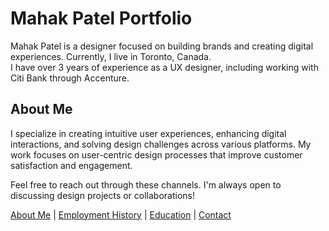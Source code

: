# Mahak Patel Portfolio

Mahak Patel is a designer focused on building brands and creating digital experiences. Currently, I live in Toronto, Canada.  
I have over 3 years of experience as a UX designer, including working with Citi Bank through Accenture.

## About Me
I specialize in creating intuitive user experiences, enhancing digital interactions, and solving design challenges across various platforms. My work focuses on user-centric design processes that improve customer satisfaction and engagement.

Feel free to reach out through these channels. I'm always open to discussing design projects or collaborations!

[About Me](index) | [Employment History](employment) | [Education](education) | [Contact](contact)
